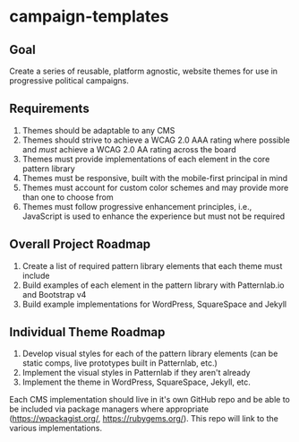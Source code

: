 # campaign-templates

## Goal

Create a series of reusable, platform agnostic, website themes for use in progressive political campaigns.

## Requirements

1.  Themes should be adaptable to any CMS
2.  Themes should strive to achieve a WCAG 2.0 AAA rating where possible and _must_ achieve a WCAG 2.0 AA rating across the board
3.  Themes must provide implementations of each element in the core pattern library
4.  Themes must be responsive, built with the mobile-first principal in mind
5.  Themes must account for custom color schemes and may provide more than one to choose from
6.  Themes must follow progressive enhancement principles, i.e., JavaScript is used to enhance the experience but must not be required

## Overall Project Roadmap

1.  Create a list of required pattern library elements that each theme must include
2.  Build examples of each element in the pattern library with Patternlab.io and Bootstrap v4
3.  Build example implementations for WordPress, SquareSpace and Jekyll

## Individual Theme Roadmap

1.  Develop visual styles for each of the pattern library elements (can be static comps, live prototypes built in Patternlab, etc.)
2.  Implement the visual styles in Patternlab if they aren't already
3.  Implement the theme in WordPress, SquareSpace, Jekyll, etc.

Each CMS implementation should live in it's own GitHub repo and be able to be included via package managers where appropriate (https://wpackagist.org/, https://rubygems.org/). This repo will link to the various implementations.
